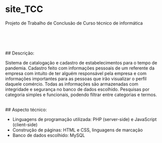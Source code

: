 # site_TCC
Projeto de Trabalho de Conclusão de Curso técnico de informática

<br/>
<br/>

<br>## Descrição: 

Sistema de catalogação e cadastro de estabelecimentos para o tempo de pandemia. Cadastro feito com informações pessoais de um referente da empresa com intuito de ter alguém responsável pela empresa e com informações importantes para as pessoas que irão visualizar o perfil daquele comércio. 
Todas as informações são armazenadas com integridade e segurança no banco de dados escolhido. Pesquisas por categoria simples e funcionais, podendo filtrar entre categorias e termos.

<br>## Aspecto técnico:

- Linguagens de programação utilizada: PHP (server-side) e JavaScript (client-side)
- Construção de páginas: HTML e CSS, linguagens de marcação
- Banco de dados escolhido: MySQL
